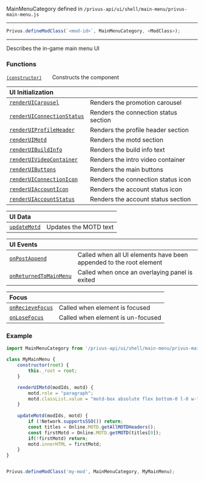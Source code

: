 MainMenuCategory defined in `/privus-api/ui/shell/main-menu/privus-main-menu.js`
<hr>

```js
Privus.defineModClass(`<mod-id>`, MainMenuCategory, <ModClass>);
```
<hr>
Describes the in-game main menu UI

### Functions

[`(constructor)`](Main-Menu-@-constructor) &nbsp;&nbsp;&nbsp;&nbsp;&nbsp; Constructs the component

|UI Initialization||
|:--|:--|
|[`renderUICarousel`](Main-Menu-@-renderUICarousel)                 | Renders the promotion carousel |
|[`renderUIConnectionStatus`](Main-Menu-@-renderUIConnectionStatus) | Renders the connection status section |
|[`renderUIProfileHeader`](Main-Menu-@-renderUIProfileHeader)       | Renders the profile header section |
|[`renderUIMotd`](Main-Menu-@-renderUIMotd)                         | Renders the motd section |
|[`renderUIBuildInfo`](Main-Menu-@-renderUIBuildInfo)               | Renders the build info text |
|[`renderUIVideoContainer`](Main-Menu-@-renderUIVideoContainer)     | Renders the intro video container |
|[`renderUIButtons`](Main-Menu-@-renderUIButtons)                   | Renders the main buttons
|[`renderUIConnectionIcon`](Main-Menu-@-renderUIConnectionIcon)     | Renders the connection status icon |
|[`renderUIAccountIcon`](Main-Menu-@-renderUIAccountIcon)           | Renders the account status icon |
|[`renderUIAccountStatus`](Main-Menu-@-renderUIAccountStatus)       | Renders the account status section |

|UI Data||
|:--|:--|
|[`updateMotd`](Main-Menu-@-updateMotd) | Updates the MOTD text |

|UI Events||
|:--|:--|
|[`onPostAppend`](Main-Menu-@-onPostAppend) | Called when all UI elements have been appended to the root element |
|[`onReturnedToMainMenu`](Main-Menu-@-onReturnedToMainMenu) | Called when once an overlaying panel is exited |


|Focus||
|:--|:--|
|[`onRecieveFocus`](Main-Menu-@-onRecieveFocus) | Called when element is focused |
|[`onLoseFocus`](Main-Menu-@-onLoseFocus)       | Called when element is un-focused |

### Example

```js
import MainMenuCategory from '/privus-api/ui/shell/main-menu/privus-main-menu.js';

class MyMainMenu {
    constructor(root) {
        this._root = root;
    }

    renderUIMotd(modIds, motd) {
        motd.role = "paragraph";
        motd.classList.value = "motd-box absolute flex bottom-0 l-0 w-full justify-center font-body-sm text-accent-2 text-center";    
    }
    
    updateMotd(modIds, motd) {
        if (!Network.supportsSSO()) return;
        const titles = Online.MOTD.getAllMOTDHeaders();
        const firstMotd = Online.MOTD.getMOTD(titles[0]);
        if(!firstMotd) return;
        motd.innerHTML = firstMotd;
    }
}


Privus.defineModClass('my-mod', MainMenuCategory, MyMainMenu);
```

